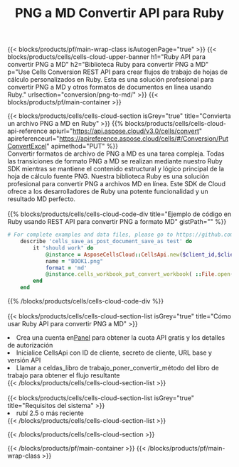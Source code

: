 ﻿---
title:  PNG a MD Convertir API para Ruby
description:  API y SDK en la nube para Microsoft Excel y OpenOffice Calc. Convierta la hoja de cálculo a otro archivo de formato.
url: /es/ruby/conversion/png-to-md/
---
{{< blocks/products/pf/main-wrap-class isAutogenPage="true" >}}
{{< blocks/products/cells/cells-cloud-upper-banner h1="Ruby API para convertir PNG a MD" h2="Biblioteca Ruby para convertir PNG a MD" p="Use Cells Conversion REST API para crear flujos de trabajo de hojas de cálculo personalizados en Ruby. Esta es una solución profesional para convertir PNG a MD y otros formatos de documentos en línea usando Ruby." urlsection="conversion/png-to-md/" >}}
{{< blocks/products/pf/main-container >}}

{{< blocks/products/cells/cells-cloud-section isGrey="true" title="Convierta un archivo PNG a MD en Ruby" >}}
{{% blocks/products/cells/cells-cloud-api-reference apiurl="https://api.aspose.cloud/v3.0/cells/convert" apireferenceurl="https://apireference.aspose.cloud/cells/#/Conversion/PutConvertExcel" apimethod="PUT" %}}
<br/>
Convertir formatos de archivo de PNG a MD es una tarea compleja. Todas las transiciones de formato PNG a MD se realizan mediante nuestro Ruby SDK mientras se mantiene el contenido estructural y lógico principal de la hoja de cálculo fuente PNG. Nuestra biblioteca Ruby es una solución profesional para convertir PNG a archivos MD en línea. Este SDK de Cloud ofrece a los desarrolladores de Ruby una potente funcionalidad y un resultado MD perfecto.
<br/>
<br/>
{{% blocks/products/cells/cells-cloud-code-div title="Ejemplo de código en Ruby usando REST API para convertir PNG a formato MD" gistPath="" %}}
 
```ruby
# For complete examples and data files, please go to https://github.com/aspose-cells-cloud/aspose-cells-cloud-ruby/
    describe 'cells_save_as_post_document_save_as test' do
        it "should work" do
            @instance = AsposeCellsCloud::CellsApi.new($client_id,$client_secret,"v3.0","https://api.aspose.cloud/")
            name = "BOOK1.png"
            format = 'md'
            @instance.cells_workbook_put_convert_workbook( ::File.open(File.expand_path("data/"+name),"r")  {|io| io.read(io.size) },{:format=>format})     
        end
    end
```
 
{{% /blocks/products/cells/cells-cloud-code-div %}}
<br/>
<br/>
{{< blocks/products/cells/cells-cloud-section-list isGrey="true" title="Cómo usar Ruby API para convertir PNG a MD" >}}
<li> Crea una cuenta en<a href="https://dashboard.aspose.cloud/">Panel</a> para obtener la cuota API gratis y los detalles de autorización</li>
<li>Inicialice CellsApi con ID de cliente, secreto de cliente, URL base y versión API</li>
<li>Llamar a celdas_libro de trabajo_poner_convertir_método del libro de trabajo para obtener el flujo resultante</li>
{{< /blocks/products/cells/cells-cloud-section-list >}}
<br/>
<br/>
{{< blocks/products/cells/cells-cloud-section-list isGrey="true" title="Requisitos del sistema" >}}
<li>rubí 2.5 o más reciente</li>
{{< /blocks/products/cells/cells-cloud-section-list >}}

{{< /blocks/products/cells/cells-cloud-section >}}

{{< /blocks/products/pf/main-container >}}
{{< /blocks/products/pf/main-wrap-class >}}
